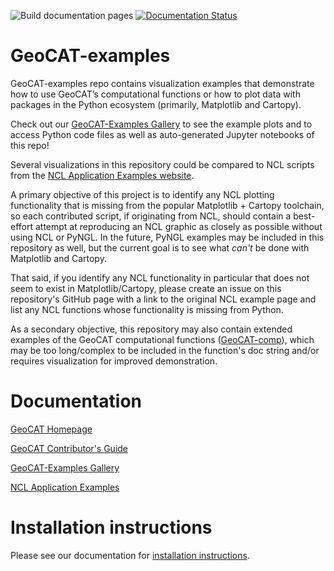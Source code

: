 ![Build documentation pages](https://github.com/NCAR/GeoCAT-examples/workflows/Build%20documentation%20pages/badge.svg)
[![Documentation Status](https://readthedocs.org/projects/geocat-examples/badge/?version=latest)](https://geocat-examples.readthedocs.io/en/latest/?badge=latest)


# GeoCAT-examples

GeoCAT-examples repo contains visualization examples that demonstrate how to use GeoCAT’s computational functions
or how to plot data with packages in the Python ecosystem (primarily, Matplotlib and Cartopy).

Check out our [GeoCAT-Examples Gallery](https://geocat-examples.readthedocs.io/en/latest/) to see the example plots
and to access Python code files as well as auto-generated Jupyter notebooks of this repo!

Several visualizations in this repository could be compared to NCL scripts from the
[NCL Application Examples website](https://ncl.ucar.edu/Applications/).

A primary objective of this project is to identify any NCL plotting functionality that is missing from
the popular Matplotlib + Cartopy toolchain, so each contributed script, if originating from NCL, should
contain a best-effort attempt at reproducing an NCL graphic as closely as possible without using NCL or PyNGL.
In the future, PyNGL examples may be included in this repository as well, but the current goal is to see what
*can't* be done with Matplotlib and Cartopy.

That said, if you identify any NCL functionality in particular that does not seem to exist in
Matplotlib/Cartopy, please create an issue on this repository's GitHub page with a link to the original
NCL example page and list any NCL functions whose functionality is missing from Python.

As a secondary objective, this repository may also contain extended examples of the GeoCAT computational
functions ([GeoCAT-comp](https://github.com/NCAR/geocat-comp)), which may be too long/complex to be included
in the function's doc string and/or requires visualization for improved demonstration.


# Documentation

[GeoCAT Homepage](https://geocat.ucar.edu/)

[GeoCAT Contributor's Guide](https://geocat.ucar.edu/pages/contributing.html)

[GeoCAT-Examples Gallery](https://geocat-examples.readthedocs.io)

[NCL Application Examples](https://ncl.ucar.edu/Applications/)


# Installation instructions

Please see our documentation for [installation instructions](https://github.com/NCAR/geocat-examples/INSTALLATION.md).
